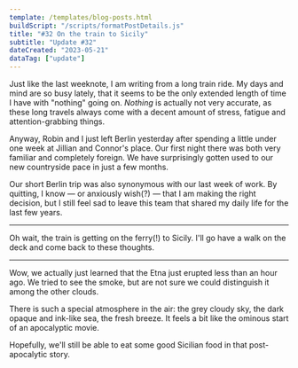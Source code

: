 ```yaml
---
template: /templates/blog-posts.html
buildScript: "/scripts/formatPostDetails.js"
title: "#32 On the train to Sicily"
subtitle: "Update #32"
dateCreated: "2023-05-21"
dataTag: ["update"]
---
```


Just like the last weeknote, I am writing from a long train ride. My days and mind are so busy lately, that it seems to be the only extended length of time I have with "nothing" going on. _Nothing_ is actually not very accurate, as these long travels always come with a decent amount of stress, fatigue and attention-grabbing things.

Anyway, Robin and I just left Berlin yesterday after spending a little under one week at Jillian and Connor's place. Our first night there was both very familiar and completely foreign. We have surprisingly gotten used to our new countryside pace in just a few months.

Our short Berlin trip was also synonymous with our last week of work. By quitting, I know — or anxiously wish(?) — that I am making the right decision, but I still feel sad to leave this team that shared my daily life for the last few years.

---

Oh wait, the train is getting on the ferry(!) to Sicily. I'll go have a walk on the deck and come back to these thoughts.

---

Wow, we actually just learned that the Etna just erupted less than an hour ago. We tried to see the smoke, but are not sure we could distinguish it among the other clouds.

There is such a special atmosphere in the air: the grey cloudy sky, the dark opaque and ink-like sea, the fresh breeze. It feels a bit like the ominous start of an apocalyptic movie.

Hopefully, we'll still be able to eat some good Sicilian food in that post-apocalytic story.
